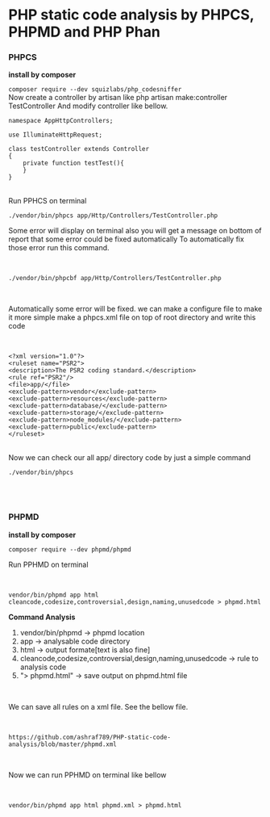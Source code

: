 # PHP static code analysis by PHPCS, PHPMD and PHP Phan

### PHPCS
<b>install by composer</b>

``` composer require --dev squizlabs/php_codesniffer ```
</br>
Now create a controller by artisan like php artisan make:controller TestController 
And modify controller like bellow.
``` 
namespace AppHttpControllers;

use IlluminateHttpRequest;

class testController extends Controller
{
    private function testTest(){
    }
}
```
</br>
Run PPHCS on terminal 

``` ./vendor/bin/phpcs app/Http/Controllers/TestController.php ```
</br>

Some error will display on terminal also you will get a message on bottom of report that some error could be fixed automatically 
To automatically fix those error run this command.

</br>

``` ./vendor/bin/phpcbf app/Http/Controllers/TestController.php ```

</br>

Automatically some error will be fixed.
we can make a configure file to make it more simple
make a phpcs.xml file on top of root directory and write this code 

</br>

```
<?xml version="1.0"?>
<ruleset name="PSR2">    
<description>The PSR2 coding standard.</description>    
<rule ref="PSR2"/>     
<file>app/</file>     
<exclude-pattern>vendor</exclude-pattern>    
<exclude-pattern>resources</exclude-pattern>    
<exclude-pattern>database/</exclude-pattern>    
<exclude-pattern>storage/</exclude-pattern>    
<exclude-pattern>node_modules/</exclude-pattern>
<exclude-pattern>public</exclude-pattern>
</ruleset>
```
</br>
Now we can check our all app/ directory code by just a simple command 
</br>

``` ./vendor/bin/phpcs ```

</br></br>
### PHPMD
<b>install by composer</b>

``` composer require --dev phpmd/phpmd ```
</br>

Run PPHMD on terminal 

</br>

``` vendor/bin/phpmd app html cleancode,codesize,controversial,design,naming,unusedcode > phpmd.html ```
</br>

<b> Command Analysis </b>
1. vendor/bin/phpmd -> phpmd location </br>
2. app -> analysable code directory </br>
3. html -> output formate[text is also fine] </br>
4. cleancode,codesize,controversial,design,naming,unusedcode -> rule to analysis code </br>
5. "> phpmd.html" -> save output on phpmd.html file </br>

</br>

We can save all rules on a xml file. See the bellow file.

</br>

``` https://github.com/ashraf789/PHP-static-code-analysis/blob/master/phpmd.xml ```

</br>

Now we can run PPHMD on terminal like bellow 

</br>

``` vendor/bin/phpmd app html phpmd.xml > phpmd.html ```
</br>
